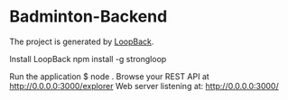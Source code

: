 # Badminton-Backend

The project is generated by [LoopBack](http://loopback.io).

Install LoopBack
npm install -g strongloop

Run the application
$ node .
Browse your REST API at http://0.0.0.0:3000/explorer
Web server listening at: http://0.0.0.0:3000/
